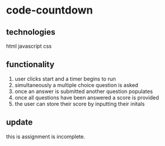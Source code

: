 # code-countdown

## technologies

html
javascript
css

## functionality

1. user clicks start and a timer begins to run 
2. simultaneously a multiple choice question is asked
3. once an answer is submitted another question populates
4. once all questions have been answered a score is provided 
5. the user can store their score by inputting their initals

## update

this is assignment is incomplete. 

